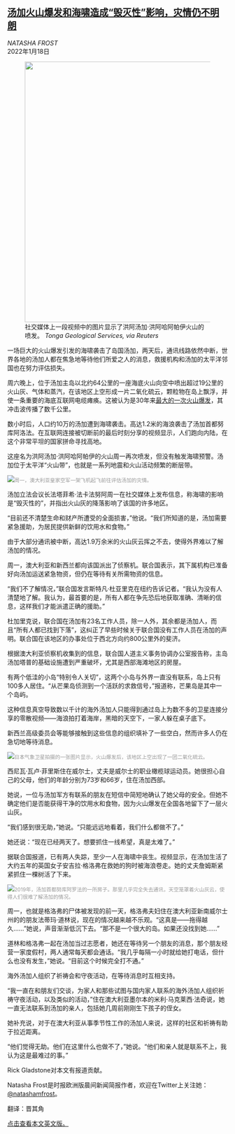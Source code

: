 <!--1642491422000-->
[汤加火山爆发和海啸造成“毁灭性”影响，灾情仍不明朗](https://cn.nytimes.com/asia-pacific/20220118/tonga-volcano/)
------

<address>NATASHA FROST</address><time pudate="2022-01-18 03:00:30" datetime="2022-01-18 03:00:30">2022年1月18日</time><figure><img src="https://images.weserv.nl/?url=static01.nyt.com/images/2022/01/17/world/17TONGA-TSUNAMI1/17TONGA-TSUNAMI1-master1050.jpg" width="1050" height="596"><figcaption>社交媒体上一段视频中的图片显示了洪阿汤加·洪阿哈阿帕伊火山的喷发。 <cite>Tonga Geological Services, via Reuters</cite></figcaption></figure><section><p>一场巨大的火山爆发引发的海啸袭击了岛国汤加，两天后，通讯线路依然中断，世界各地的汤加人都在焦急地等待他们所爱之人的消息，救援机构和汤加的太平洋邻国也在努力评估损失。</p><p>周六晚上，位于汤加主岛以北约64公里的一座海底火山向空中喷出超过19公里的火山灰、气体和蒸汽，在该地区上空形成一片二氧化硫云，颗粒物在岛上飘浮，并使一条重要的海底互联网电缆瘫痪。这被认为是30年来<a href="https://www.nytimes.com/2022/01/16/world/asia/tonga-tsunami-peru.html">最大的一次火山爆发</a>，其冲击波传播了数千公里。</p><p>数小时后，人口约10万的汤加遭到海啸袭击。高达1.2米的海浪袭击了汤加首都努库阿洛法。在互联网连接被切断前的最后时刻分享的视频显示，人们跑向内陆，在这个非常平坦的国家拼命寻找高地。</p><p>这座名为洪阿汤加·洪阿哈阿帕伊的火山周一再次喷发，但没有触发海啸预警。汤加位于太平洋“火山带”，也就是一系列地震和火山活动频繁的断层带。</p><p><img src="https://images.weserv.nl/?url=static01.nyt.com/images/2022/01/17/world/17TONGA-TSUNAMI2/17TONGA-TSUNAMI2-master1050.jpg"><small style="color: #999;">周一，澳大利亚皇家空军一架飞机起飞前往评估汤加的灾情。</small></p><p>汤加立法会议长法塔菲希·法卡法努阿周一在社交媒体上发布信息，称海啸的影响是“毁灭性的”，并指出火山灰的降落影响了该国的许多地区。</p><p>“目前还不清楚生命和财产所遭受的全面损害，”他说。“我们所知道的是，汤加需要紧急援助，为居民提供新鲜的饮用水和食物。”</p><p>由于大部分通讯被中断，高达1.9万余米的火山灰云挥之不去，使得外界难以了解汤加的情况。</p><p>周一，澳大利亚和新西兰都向该国派出了侦察机。联合国表示，其下属机构已准备好向汤加运送紧急物资，但仍在等待有关所需物资的信息。</p><p>“我们不了解情况，”联合国发言斯特凡·杜亚里克在纽约告诉记者。“我认为没有人清楚地了解。我认为，最首要的是，所有人都在争先恐后地获取准确、清晰的信息，这样我们才能派遣正确的援助。”</p><p>杜加里克说，联合国在汤加有23名工作人员，除一人外，其余都是汤加人，而且“所有人都已找到下落”，这纠正了早些时候关于联合国没有工作人员在汤加的声明。联合国在该地区的办事处位于西北方向约800公里外的斐济。</p><p>根据澳大利亚侦察机收集到的信息，联合国人道主义事务协调办公室报告称，主岛汤加塔普的基础设施遭到严重破坏，尤其是西部海滩地区的房屋。</p><p>有两个低洼的小岛“特别令人关切”，这两个小岛与外界一直没有联系，岛上只有100多人居住。“从芒果岛侦测到一个活跃的求救信号，”报道称，芒果岛是其中一个岛屿。</p><p>这种信息真空导致数以千计的海外汤加人只能得到通过岛上为数不多的卫星连接分享的零散视频——海浪拍打着海岸，黑暗的天空下，一家人躲在桌子底下。</p><p>新西兰高级委员会等能够接触到这些信息的组织填补了一些空白，然而许多人仍在急切地等待消息。</p><p><img src="https://images.weserv.nl/?url=static01.nyt.com/images/2022/01/17/world/17TONGA-TSUNAMI3/17TONGA-TSUNAMI3-master1050.jpg"><small style="color: #999;">日本气象卫星拍摄的一张图片显示，火山爆发后，该地区上空出现了一团二氧化硫云。</small></p><p>西尼瓦·瓦卢·菲里斯住在威尔士，丈夫是威尔士的职业橄榄球运动员。她很担心自己的父母，他们的年龄分别为73岁和66岁，住在汤加西部。</p><p>她说，一位与汤加军方有联系的朋友在短信中简短地确认了她父母的安全。但她不确定他们是否能获得干净的饮用水和食物，因为火山爆发在全国各地留下了一层火山灰。</p><p>“我们感到很无助，”她说。“只能远远地看着，我们什么都做不了。”</p><p>她还说：“现在已经两天了。想要抓住一线希望，真是太难了。”</p><p>据联合国报道，已有两人失踪，至少一人在海啸中丧生。视频显示，在汤加生活了大约五年的英国女子安吉拉·格洛弗在救她的狗时被海浪卷走。她的丈夫詹姆斯紧紧抓住一棵树活了下来。</p><p><img src="https://images.weserv.nl/?url=static01.nyt.com/images/2022/01/17/world/17TONGA-TSUNAMI4/merlin_179914221_1be3829a-5b8d-43b1-9d57-c919c7dd21c2-master1050.jpg"><small style="color: #999;">2019年，汤加首都努库阿罗法的一所房子。那里几乎完全失去通讯，天空笼罩着火山灰云，使得人们很难了解汤加的情况。</small></p><p>周一，也就是格洛弗的尸体被发现的前一天，格洛弗夫妇住在澳大利亚新南威尔士州的的朋友法蒂玛·道林说，现在的情况越来越不乐观。“这真是——拖得越久......”她说，声音渐渐低沉下去。“那不是一个很大的岛。如果还没找到她……”</p><p>道林和格洛弗一起在汤加当过志愿者，她还在等待另一个朋友的消息，那个朋友经营一家度假村，两人通常每天都会通话。“我几乎每隔一小时就给她打电话，但什么也没有发生，”她说。“目前这个时候完全打不通。”</p><p>海外汤加人组织了祈祷会和守夜活动，在等待消息时互相支持。</p><p>“我一直在和朋友们交谈，为家人和那些试图与国内家人联系的海外汤加人组织祈祷守夜活动，以及类似的活动，”住在澳大利亚墨尔本的米利·马克莱西·法奇说，她一直无法联系到汤加的亲人，包括她几周前刚刚生下孩子的侄女。</p><p>她补充说，对于在澳大利亚从事季节性工作的汤加人来说，这样的社区和祈祷有助于拉近距离。</p><p>“他们觉得无助。他们在这里什么也做不了，”她说。“他们和亲人就是联系不上，我认为这是最难过的事。”</p></section><footer><p>Rick Gladstone对本文有报道贡献。</p><p>Natasha Frost是时报欧洲版晨间新闻简报作者，欢迎在Twitter上关注她：<a rel="nofollow" target="_blank" href="https://twitter.com/natashamfrost">@natashamfrost</a>。</p><p>翻译：晋其角</p><p><a rel="nofollow" target="_blank" href="https://www.nytimes.com/2022/01/17/world/asia/tonga-volcano.html">点击查看本文英文版。</a></p></footer>
